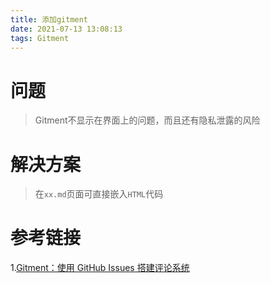 ```yaml
---
title: 添加gitment
date: 2021-07-13 13:08:13
tags: Gitment
---
```

# 问题
> Gitment不显示在界面上的问题，而且还有隐私泄露的风险
# 解决方案
> 在`xx.md`页面可直接嵌入`HTML`代码

# 参考链接
1.[Gitment：使用 GitHub Issues 搭建评论系统 ](https://imsun.net/posts/gitment-introduction/)


<div id="container"></div>
<link rel="stylesheet" href="https://imsun.github.io/gitment/style/default.css">
<script src="https://imsun.github.io/gitment/dist/gitment.browser.js"></script>
<script>
var gitment = new Gitment({
  owner: 'firework-wyw',
  repo: 'git_comment',
  oauth: {
    client_id: '8a085244b132bd131808',
    client_secret: 'bd7d2304a4d0056f0fab6265176b50614343bdd8',
  },
});
gitment.render('container')
</script>